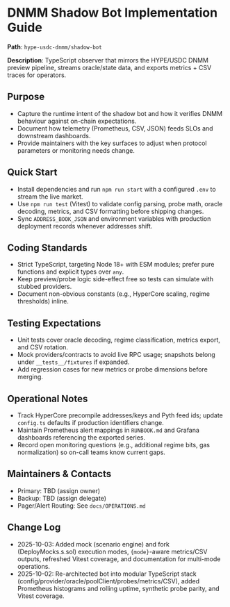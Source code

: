 # DNMM Shadow Bot Implementation Guide

**Path**: `hype-usdc-dnmm/shadow-bot`

**Description**: TypeScript observer that mirrors the HYPE/USDC DNMM preview pipeline, streams oracle/state data, and exports metrics + CSV traces for operators.

## Purpose
- Capture the runtime intent of the shadow bot and how it verifies DNMM behaviour against on-chain expectations.
- Document how telemetry (Prometheus, CSV, JSON) feeds SLOs and downstream dashboards.
- Provide maintainers with the key surfaces to adjust when protocol parameters or monitoring needs change.

## Quick Start
- Install dependencies and run `npm run start` with a configured `.env` to stream the live market.
- Use `npm run test` (Vitest) to validate config parsing, probe math, oracle decoding, metrics, and CSV formatting before shipping changes.
- Sync `ADDRESS_BOOK_JSON` and environment variables with production deployment records whenever addresses shift.

## Coding Standards
- Strict TypeScript, targeting Node 18+ with ESM modules; prefer pure functions and explicit types over `any`.
- Keep preview/probe logic side-effect free so tests can simulate with stubbed providers.
- Document non-obvious constants (e.g., HyperCore scaling, regime thresholds) inline.

## Testing Expectations
- Unit tests cover oracle decoding, regime classification, metrics export, and CSV rotation.
- Mock providers/contracts to avoid live RPC usage; snapshots belong under `__tests__/fixtures` if expanded.
- Add regression cases for new metrics or probe dimensions before merging.

## Operational Notes
- Track HyperCore precompile addresses/keys and Pyth feed ids; update `config.ts` defaults if production identifiers change.
- Maintain Prometheus alert mappings in `RUNBOOK.md` and Grafana dashboards referencing the exported series.
- Record open monitoring questions (e.g., additional regime bits, gas normalization) so on-call teams know current gaps.

## Maintainers & Contacts
- Primary: TBD (assign owner)
- Backup: TBD (assign delegate)
- Pager/Alert Routing: See `docs/OPERATIONS.md`

## Change Log
- 2025-10-03: Added mock (scenario engine) and fork (DeployMocks.s.sol) execution modes, `{mode}`-aware metrics/CSV outputs, refreshed Vitest coverage, and documentation for multi-mode operations.
- 2025-10-02: Re-architected bot into modular TypeScript stack (config/provider/oracle/poolClient/probes/metrics/CSV), added Prometheus histograms and rolling uptime, synthetic probe parity, and Vitest coverage.
